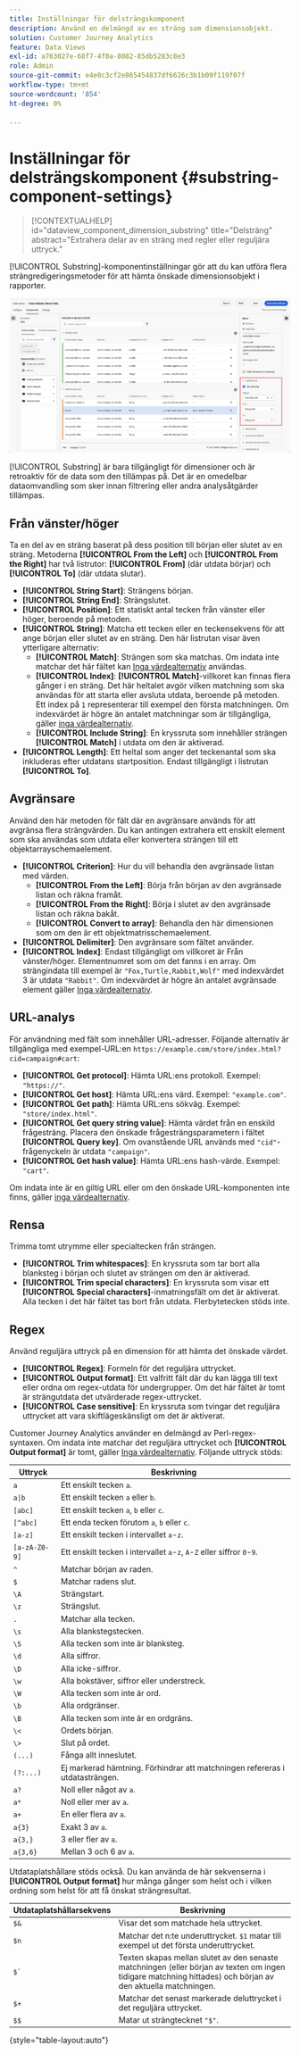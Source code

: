```yaml
---
title: Inställningar för delsträngskomponent
description: Använd en delmängd av en sträng som dimensionsobjekt.
solution: Customer Journey Analytics
feature: Data Views
exl-id: a763027e-68f7-4f0a-8082-85db5283c8e3
role: Admin
source-git-commit: e4e0c3cf2e865454837df6626c3b1b09f119f07f
workflow-type: tm+mt
source-wordcount: '854'
ht-degree: 0%

---
```


# Inställningar för delsträngskomponent {#substring-component-settings}

<!-- markdownlint-disable MD034 -->

>[!CONTEXTUALHELP]
>id="dataview_component_dimension_substring"
>title="Delsträng"
>abstract="Extrahera delar av en sträng med regler eller reguljära uttryck."

<!-- markdownlint-enable MD034 -->


[!UICONTROL Substring]-komponentinställningar gör att du kan utföra flera strängredigeringsmetoder för att hämta önskade dimensionsobjekt i rapporter.

![Inställningar för delsträng](../assets/substring-settings.png)

[!UICONTROL Substring] är bara tillgängligt för dimensioner och är retroaktiv för de data som den tillämpas på. Det är en omedelbar dataomvandling som sker innan filtrering eller andra analysåtgärder tillämpas.

## Från vänster/höger

Ta en del av en sträng baserat på dess position till början eller slutet av en sträng. Metoderna **[!UICONTROL From the Left]** och **[!UICONTROL From the Right]** har två listrutor: **[!UICONTROL From]** (där utdata börjar) och **[!UICONTROL To]** (där utdata slutar).

* **[!UICONTROL String Start]**: Strängens början.
* **[!UICONTROL String End]**: Strängslutet.
* **[!UICONTROL Position]**: Ett statiskt antal tecken från vänster eller höger, beroende på metoden.
* **[!UICONTROL String]**: Matcha ett tecken eller en teckensekvens för att ange början eller slutet av en sträng. Den här listrutan visar även ytterligare alternativ:
   * **[!UICONTROL Match]**: Strängen som ska matchas. Om indata inte matchar det här fältet kan [Inga värdealternativ](no-value-options.md) användas.
   * **[!UICONTROL Index]**: **[!UICONTROL Match]**-villkoret kan finnas flera gånger i en sträng. Det här heltalet avgör vilken matchning som ska användas för att starta eller avsluta utdata, beroende på metoden. Ett index på `1` representerar till exempel den första matchningen. Om indexvärdet är högre än antalet matchningar som är tillgängliga, gäller [inga värdealternativ](no-value-options.md).
   * **[!UICONTROL Include String]**: En kryssruta som innehåller strängen **[!UICONTROL Match]** i utdata om den är aktiverad.
* **[!UICONTROL Length]**: Ett heltal som anger det teckenantal som ska inkluderas efter utdatans startposition. Endast tillgängligt i listrutan **[!UICONTROL To]**.

## Avgränsare

Använd den här metoden för fält där en avgränsare används för att avgränsa flera strängvärden. Du kan antingen extrahera ett enskilt element som ska användas som utdata eller konvertera strängen till ett objektarrayschemaelement.

* **[!UICONTROL Criterion]**: Hur du vill behandla den avgränsade listan med värden.
   * **[!UICONTROL From the Left]**: Börja från början av den avgränsade listan och räkna framåt.
   * **[!UICONTROL From the Right]**: Börja i slutet av den avgränsade listan och räkna bakåt.
   * **[!UICONTROL Convert to array]**: Behandla den här dimensionen som om den är ett objektmatrisschemaelement.
* **[!UICONTROL Delimiter]**: Den avgränsare som fältet använder.
* **[!UICONTROL Index]**: Endast tillgängligt om villkoret är Från vänster/höger. Elementnumret som om det fanns i en array. Om strängindata till exempel är `"Fox,Turtle,Rabbit,Wolf"` med indexvärdet 3 är utdata `"Rabbit"`. Om indexvärdet är högre än antalet avgränsade element gäller [Inga värdealternativ](no-value-options.md).

## URL-analys

För användning med fält som innehåller URL-adresser. Följande alternativ är tillgängliga med exempel-URL:en `https://example.com/store/index.html?cid=campaign#cart`:

* **[!UICONTROL Get protocol]**: Hämta URL:ens protokoll. Exempel: `"https://"`.
* **[!UICONTROL Get host]**: Hämta URL:ens värd. Exempel: `"example.com"`.
* **[!UICONTROL Get path]**: Hämta URL:ens sökväg. Exempel: `"store/index.html"`.
* **[!UICONTROL Get query string value]**: Hämta värdet från en enskild frågesträng. Placera den önskade frågesträngsparametern i fältet **[!UICONTROL Query key]**. Om ovanstående URL används med `"cid"`-frågenyckeln är utdata `"campaign"`.
* **[!UICONTROL Get hash value]**: Hämta URL:ens hash-värde. Exempel: `"cart"`.

Om indata inte är en giltig URL eller om den önskade URL-komponenten inte finns, gäller [inga värdealternativ](no-value-options.md).

## Rensa

Trimma tomt utrymme eller specialtecken från strängen.

* **[!UICONTROL Trim whitespaces]**: En kryssruta som tar bort alla blanksteg i början och slutet av strängen om den är aktiverad.
* **[!UICONTROL Trim special characters]**: En kryssruta som visar ett **[!UICONTROL Special characters]**-inmatningsfält om det är aktiverat. Alla tecken i det här fältet tas bort från utdata. Flerbytetecken stöds inte.

## Regex

Använd reguljära uttryck på en dimension för att hämta det önskade värdet.

* **[!UICONTROL Regex]**: Formeln för det reguljära uttrycket.
* **[!UICONTROL Output format]**: Ett valfritt fält där du kan lägga till text eller ordna om regex-utdata för undergrupper. Om det här fältet är tomt är strängutdata det utvärderade regex-uttrycket.
* **[!UICONTROL Case sensitive]**: En kryssruta som tvingar det reguljära uttrycket att vara skiftlägeskänsligt om det är aktiverat.

Customer Journey Analytics använder en delmängd av Perl-regex-syntaxen. Om indata inte matchar det reguljära uttrycket och **[!UICONTROL Output format]** är tomt, gäller [Inga värdealternativ](no-value-options.md). Följande uttryck stöds:

| Uttryck | Beskrivning |
| --- | --- |
| `a` | Ett enskilt tecken `a`. |
| `a\|b` | Ett enskilt tecken `a` eller `b`. |
| `[abc]` | Ett enskilt tecken `a`, `b` eller `c`. |
| `[^abc]` | Ett enda tecken förutom `a`, `b` eller `c`. |
| `[a-z]` | Ett enskilt tecken i intervallet `a`-`z`. |
| `[a-zA-Z0-9]` | Ett enskilt tecken i intervallet `a`-`z`, `A`-`Z` eller siffror `0`-`9`. |
| `^` | Matchar början av raden. |
| `$` | Matchar radens slut. |
| `\A` | Strängstart. |
| `\z` | Strängslut. |
| `.` | Matchar alla tecken. |
| `\s` | Alla blankstegstecken. |
| `\S` | Alla tecken som inte är blanksteg. |
| `\d` | Alla siffror. |
| `\D` | Alla icke-siffror. |
| `\w` | Alla bokstäver, siffror eller understreck. |
| `\W` | Alla tecken som inte är ord. |
| `\b` | Alla ordgränser. |
| `\B` | Alla tecken som inte är en ordgräns. |
| `\<` | Ordets början. |
| `\>` | Slut på ordet. |
| `(...)` | Fånga allt inneslutet. |
| `(?:...)` | Ej markerad hämtning. Förhindrar att matchningen refereras i utdatasträngen. |
| `a?` | Noll eller något av `a`. |
| `a*` | Noll eller mer av `a`. |
| `a+` | En eller flera av `a`. |
| `a{3}` | Exakt 3 av `a`. |
| `a{3,}` | 3 eller fler av `a`. |
| `a{3,6}` | Mellan 3 och 6 av `a`. |

Utdataplatshållare stöds också. Du kan använda de här sekvenserna i **[!UICONTROL Output format]** hur många gånger som helst och i vilken ordning som helst för att få önskat strängresultat.

| Utdataplatshållarsekvens | Beskrivning |
| --- | --- |
| `$&` | Visar det som matchade hela uttrycket. |
| `$n` | Matchar det n:te underuttrycket. `$1` matar till exempel ut det första underuttrycket. |
| ``$` `` | Texten skapas mellan slutet av den senaste matchningen (eller början av texten om ingen tidigare matchning hittades) och början av den aktuella matchningen. |
| `$+` | Matchar det senast markerade deluttrycket i det reguljära uttrycket. |
| `$$` | Matar ut strängtecknet `"$"`. |

{style="table-layout:auto"}
